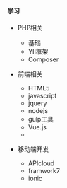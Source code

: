 #### 学习

- PHP相关
 	+ 基础
	+ YII框架
	+ Composer

- 前端相关
	+ HTML5
	+ javascript
	+ jquery
	+ nodejs
	+ gulp工具
	+ Vue.js
	+ 

- 移动端开发
	+ APIcloud
	+ framwork7
	+ ionic